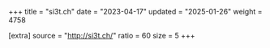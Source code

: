 +++
title = "si3t.ch"
date = "2023-04-17"
updated = "2025-01-26"
weight = 4758

[extra]
source = "http://si3t.ch/"
ratio = 60
size = 5
+++
